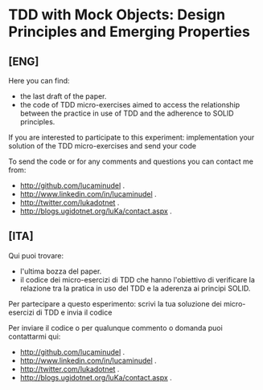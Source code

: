 ﻿# TDD with Mock Objects: Design Principles and Emerging Properties

## [ENG] 
Here you can find:
- the last draft of the paper.
- the code of TDD micro-exercises aimed to access the relationship between the practice in use of TDD and the adherence to SOLID principles.

If you are interested to participate to this experiment:  implementation your solution of the TDD micro-exercises and send your code

To send the code or for any comments and questions you can contact me from:
- http://github.com/lucaminudel .
- http://www.linkedin.com/in/lucaminudel .
- http://twitter.com/lukadotnet .
- http://blogs.ugidotnet.org/luKa/contact.aspx .




## [ITA] 

Qui puoi trovare:
- l'ultima bozza del paper.
- il codice dei micro-esercizi di TDD che hanno l'obiettivo di verificare la relazione tra la pratica in uso del TDD e la aderenza ai principi SOLID.


Per partecipare a questo esperimento:  scrivi la tua soluzione dei micro-esercizi di TDD e invia il codice

Per inviare il codice o per qualunque commento o domanda puoi contattarmi qui:
- http://github.com/lucaminudel .
- http://www.linkedin.com/in/lucaminudel .
- http://twitter.com/lukadotnet .
- http://blogs.ugidotnet.org/luKa/contact.aspx .
